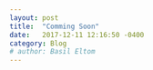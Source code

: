 ```yaml
---
layout: post
title:  "Comming Soon"
date:   2017-12-11 12:16:50 -0400
category: Blog
# author: Basil Eltom
---
```

